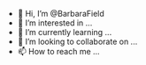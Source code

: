 - 👋 Hi, I’m @BarbaraField
- 👀 I’m interested in ...
- 🌱 I’m currently learning ...
- 💞️ I’m looking to collaborate on ...
- 📫 How to reach me ...

<!---
BarbaraField/BarbaraField is a ✨ special ✨ repository because its `README.md` (this file) appears on your GitHub profile.
You can click the Preview link to take a look at your changes.
--->
